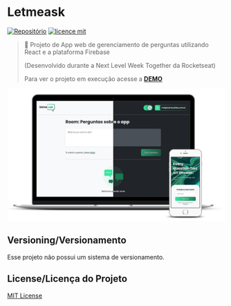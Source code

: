 # Letmeask

[![Repositório](https://img.shields.io/badge/LeoRangel-letmeask-brightgreen)](https://github.com/LeoRangel/letmeask/)
[![licence mit](https://img.shields.io/github/license/LeoRangel/letmeask)](https://github.com/LeoRangel/letmeask/blob/main/LICENSE)

> :speech_balloon: Projeto de App web de gerenciamento de perguntas utilizando React e a plataforma Firebase
>
> (Desenvolvido durante a Next Level Week Together da Rocketseat)
>
> Para ver o projeto em execução acesse a [**DEMO**](https://letmeask-rho.vercel.app/)


<p align="center">
  <img alt="Tela de login do projeto" src="src/assets/images/telas-site.jpg" />
</p>


## Versioning/Versionamento
Esse projeto não possui um sistema de versionamento.

## License/Licença do Projeto
[MIT License](https://github.com/LeoRangel/letmeask/blob/main/LICENSE)

